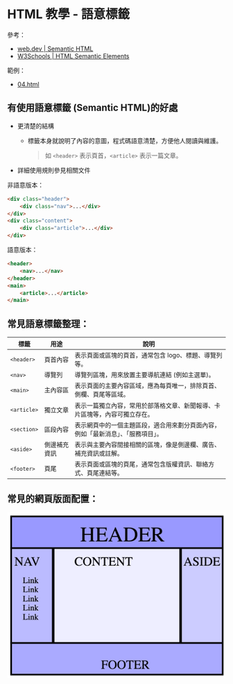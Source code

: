# HTML 教學 - 語意標籤
參考：
* [web.dev | Semantic HTML](https://web.dev/learn/html/semantic-html)
* [W3Schools | HTML Semantic Elements](https://www.w3schools.com/html/html5_semantic_elements.asp)
     

範例：
* [04.html](../demo/04.html)

## 有使用語意標籤 (Semantic HTML)的好處
* 更清楚的結構
    * 標籤本身就說明了內容的意圖，程式碼語意清楚，方便他人閱讀與維護。  
      > 如 `<header>` 表示頁首，`<article>` 表示一篇文章。

* 詳細使用規則參見相關文件

非語意版本：
```html
<div class="header">
    <div class="nav">...</div>
</div>
<div class="content">
    <div class="article">...</div>
</div>
```

語意版本：
```html
<header>
    <nav>...</nav>
</header>
<main>
    <article>...</article>
</main>
```

## 常見語意標籤整理：
| 標籤          | 用途     | 說明   |
| ------------ | -------- | ------ |
| `<header>`  | 頁首內容   | 表示頁面或區塊的頁首，通常包含 logo、標題、導覽列等。     |
| `<nav>`     | 導覽列    | 導覽列區塊，用來放置主要導航連結 (例如主選單)。          |
| `<main>`    | 主內容區   | 表示頁面的主要內容區域，應為每頁唯一，排除頁首、側欄、頁尾等區域。 |
| `<article>` | 獨立文章   | 表示一篇獨立內容，常用於部落格文章、新聞報導、卡片區塊等，內容可獨立存在。    |
| `<section>` | 區段內容   |  表示網頁中的一個主題區段，適合用來劃分頁面內容，例如「最新消息」、「服務項目」。 |
| `<aside>`   | 側邊補充資訊 | 表示與主要內容間接相關的區塊，像是側邊欄、廣告、補充資訊或註解。          |
| `<footer>`  | 頁尾     | 表示頁面或區塊的頁尾，通常包含版權資訊、聯絡方式、頁尾連結等。   |


## 常見的網頁版面配置：
![常見的網頁版面配置](../img/common%20page%20layouts.png "Magic Gardens")